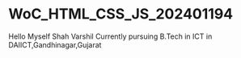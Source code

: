 # WoC_HTML_CSS_JS_202401194
Hello
Myself Shah Varshil
Currently pursuing B.Tech in ICT in DAIICT,Gandhinagar,Gujarat